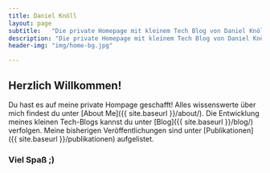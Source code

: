 ```yaml
---
title: Daniel Knöll
layout: page
subtitle:   "Die private Homepage mit kleinem Tech Blog von Daniel Knöll"
description: "Die private Homepage mit kleinem Tech Blog von Daniel Knöll. Hier findest du neben technischen Blogbeiträgen auch den  Lebenslauf und meine  Veröffentlichungen."
header-img: "img/home-bg.jpg"

---
```


## Herzlich Willkommen!
Du hast es auf meine private Hompage geschafft! Alles wissenswerte über mich findest du unter 
[About Me]({{ site.baseurl }}/about/). Die Entwicklung meines kleinen Tech-Blogs kannst du unter 
[Blog]({{ site.baseurl }}/blog/) verfolgen. Meine bisherigen Veröffentlichungen sind unter 
[Publikationen]({{ site.baseurl }}/publikationen) aufgelistet.

### Viel Spaß ;)